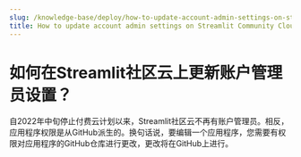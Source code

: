```yaml
---
slug: /knowledge-base/deploy/how-to-update-account-admin-settings-on-streamlit-community-cloud
title: How to update account admin settings on Streamlit Community Cloud?
---
```


# 如何在Streamlit社区云上更新账户管理员设置？

自2022年中旬停止付费云计划以来，Streamlit社区云不再有账户管理员。相反，应用程序权限是从GitHub派生的。换句话说，要编辑一个应用程序，您需要有权限对应用程序的GitHub仓库进行更改，更改将在GitHub上进行。